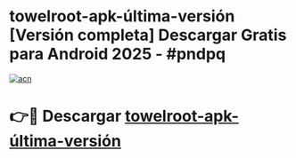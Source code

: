 # towelroot-apk-última-versión  [Versión completa] Descargar Gratis para Android 2025 - #pndpq

[![acn](https://github.com/user-attachments/assets/0f9c940e-d8b0-45ae-aac7-cd30a18b3e1c)](https://apps.freeplayer.one?title=towelroot-apk-última-versión&ref=9F)

# 👉🔴 Descargar [towelroot-apk-última-versión](https://apps.freeplayer.one?title=towelroot-apk-última-versión&ref=9F)